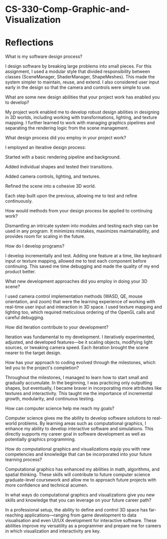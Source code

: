 # CS-330-Comp-Graphic-and-Visualization
# Reflections
What is my software design process?

I design software by breaking large problems into small pieces. For this assignment, I used a modular style that divided responsibility between classes (SceneManager, ShaderManager, ShapeMeshes). This made the system simpler to maintain, reuse, and extend. I also considered user input early in the design so that the camera and controls were simple to use.

What are some new design abilities that your project work has enabled you to develop?

My project work enabled me to develop robust design abilities in designing in 3D worlds, including working with transformations, lighting, and texture mapping. I further learned to work with managing graphics pipelines and separating the rendering logic from the scene management.

What design process did you employ in your project work?

I employed an iterative design process:

Started with a basic rendering pipeline and background.

Added individual shapes and tested their transitions.

Added camera controls, lighting, and textures.

Refined the scene into a cohesive 3D world.

Each step built upon the previous, allowing me to test and refine continuously.

How would methods from your design process be applied to continuing work?

Dismantling an intricate system into modules and testing each step can be used in any program. It minimizes mistakes, maximizes maintainability, and provides room for scaling in the future.

How do I develop programs?

I develop incrementally and test. Adding one feature at a time, like keyboard input or texture mapping, allowed me to test each component before continuing. This saved me time debugging and made the quality of my end product better.

What new development approaches did you employ in doing your 3D scene?

I used camera control implementation methods (WASD, QE, mouse orientation, and zoom) that were the learning experience of working with real-time user input and interaction in 3D space. I used texture mapping and lighting too, which required meticulous ordering of the OpenGL calls and careful debugging.

How did iteration contribute to your development?

Iteration was fundamental to my development. I iteratively experimented, adjusted, and developed features—be it scaling objects, modifying light sources, or tweaking camera speed. Each iteration brought the scene nearer to the target design.

How has your approach to coding evolved through the milestones, which led you to the project's completion?

Throughout the milestones, I managed to learn how to start small and gradually accumulate. In the beginning, I was practicing only outputting shapes, but eventually, I became braver in incorporating more attributes like textures and interactivity. This taught me the importance of incremental growth, modularity, and continuous testing.

How can computer science help me reach my goals?

Computer science gives me the ability to develop software solutions to real-world problems. By learning areas such as computational graphics, I enhance my ability to develop interactive software and simulations. This directly supports my career goal in software development as well as potentially graphics programming.

How do computational graphics and visualizations equip you with new competencies and knowledge that can be incorporated into your future learning process?

Computational graphics has enhanced my abilities in math, algorithms, and spatial thinking. These skills will contribute to future computer science graduate-level coursework and allow me to approach future projects with more confidence and technical acumen.

In what ways do computational graphics and visualizations give you new skills and knowledge that you can leverage on your future career path?

In a professional setup, the ability to define and control 3D space has far-reaching applications—ranging from game development to data visualisation and even UI/UX development for interactive software. These abilities improve my versatility as a programmer and prepare me for careers in which visualization and interactivity are key.

